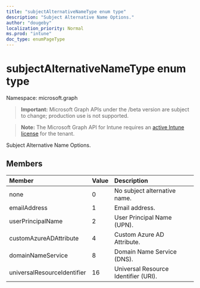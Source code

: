 ```yaml
---
title: "subjectAlternativeNameType enum type"
description: "Subject Alternative Name Options."
author: "dougeby"
localization_priority: Normal
ms.prod: "intune"
doc_type: enumPageType
---
```


# subjectAlternativeNameType enum type

Namespace: microsoft.graph

> **Important:** Microsoft Graph APIs under the /beta version are subject to change; production use is not supported.

> **Note:** The Microsoft Graph API for Intune requires an [active Intune license](https://go.microsoft.com/fwlink/?linkid=839381) for the tenant.

Subject Alternative Name Options.

## Members
|Member|Value|Description|
|:---|:---|:---|
|none|0|No subject alternative name.|
|emailAddress|1|Email address.|
|userPrincipalName|2|User Principal Name (UPN).|
|customAzureADAttribute|4|Custom Azure AD Attribute.|
|domainNameService|8|Domain Name Service (DNS).|
|universalResourceIdentifier|16|Universal Resource Identifier (URI).|




